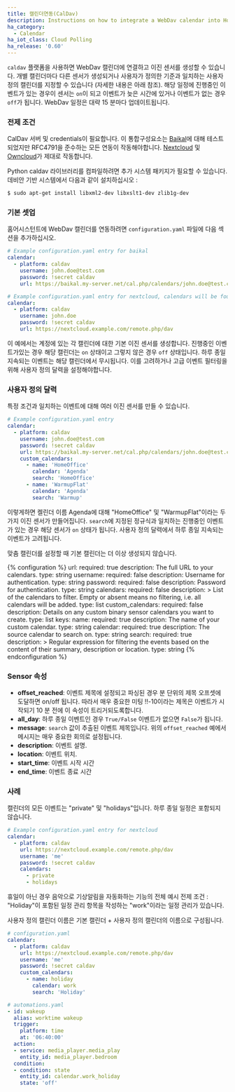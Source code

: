 ```yaml
---
title: 캘린더연동(CalDav)
description: Instructions on how to integrate a WebDav calendar into Home Assistant.
ha_category:
  - Calendar
ha_iot_class: Cloud Polling
ha_release: '0.60'
---
```


`caldav` 플랫폼을 사용하면 WebDav 캘린더에 연결하고 이진 센서를 생성할 수 있습니다. 개별 캘린더마다 다른 센서가 생성되거나 사용자가 정의한 기준과 일치하는 사용자 정의 캘린더를 지정할 수 있습니다 (자세한 내용은 아래 참조). 해당 일정에 진행중인 이벤트가 있는 경우이 센서는 `on`이 되고 이벤트가 늦은 시간에 있거나 이벤트가 없는 경우 `off`가 됩니다.
WebDav 일정은 대략 15 분마다 업데이트됩니다.

### 전제 조건

CalDav 서버 및 credentials이 필요합니다. 이 통합구성요소는 [Baikal](http://sabre.io/baikal/)에 대해 테스트되었지만 RFC4791을 준수하는 모든 연동이 작동해야합니다. [Nextcloud](https://nextcloud.com/) 및 [Owncloud](https://owncloud.org/)가 제대로 작동합니다.

Python caldav 라이브러리를 컴파일하려면 추가 시스템 패키지가 필요할 수 있습니다. 데비안 기반 시스템에서 다음과 같이 설치하십시오 :

```bash
$ sudo apt-get install libxml2-dev libxslt1-dev zlib1g-dev
```

### 기본 셋업

홈어시스턴트에 WebDav 캘린더를 연동하려면 `configuration.yaml` 파일에 다음 섹션을 추가하십시오.

```yaml
# Example configuration.yaml entry for baikal
calendar:
  - platform: caldav
    username: john.doe@test.com
    password: !secret caldav
    url: https://baikal.my-server.net/cal.php/calendars/john.doe@test.com/default
```

```yaml
# Example configuration.yaml entry for nextcloud, calendars will be found automatically
calendar:
  - platform: caldav
    username: john.doe
    password: !secret caldav
    url: https://nextcloud.example.com/remote.php/dav
```

이 예에서는 계정에 있는 각 캘린더에 대한 기본 이진 센서를 생성합니다. 진행중인 이벤트가있는 경우 해당 캘린더는 `on` 상태이고 그렇지 않은 경우 `off` 상태입니다. 하루 종일 지속되는 이벤트는 해당 캘린더에서 무시됩니다.
이를 고려하거나 고급 이벤트 필터링을 위해 사용자 정의 달력을 설정해야합니다.

### 사용자 정의 달력

특정 조건과 일치하는 이벤트에 대해 여러 이진 센서를 만들 수 있습니다.

```yaml
# Example configuration.yaml entry
calendar:
  - platform: caldav
    username: john.doe@test.com
    password: !secret caldav
    url: https://baikal.my-server.net/cal.php/calendars/john.doe@test.com/default
    custom_calendars:
      - name: 'HomeOffice'
        calendar: 'Agenda'
        search: 'HomeOffice'
      - name: 'WarmupFlat'
        calendar: 'Agenda'
        search: 'Warmup'
```

이렇게하면 켈린더 이름 Agenda에 대해 "HomeOffice" 및 "WarmupFlat"이라는 두 가지 이진 센서가 만들어집니다. `search`에 지정된 정규식과 일치하는 진행중인 이벤트가 있는 경우 해당 센서가 `on` 상태가 됩니다. 사용자 정의 달력에서 하루 종일 지속되는 이벤트가 고려됩니다.

맞춤 캘린더를 설정할 때 기본 캘린더는 더 이상 생성되지 않습니다.

{% configuration %}
url:
  required: true
  description: The full URL to your calendars.
  type: string
username:
  required: false
  description: Username for authentication.
  type: string
password:
  required: false
  description: Password for authentication.
  type: string
calendars:
  required: false
  description: >
    List of the calendars to filter.
    Empty or absent means no filtering, i.e. all calendars will be added.
  type: list
custom_calendars:
  required: false
  description: Details on any custom binary sensor calendars you want to create.
  type: list
  keys:
    name:
      required: true
      description: The name of your custom calendar.
      type: string
    calendar:
      required: true
      description: The source calendar to search on.
      type: string
    search:
      required: true
      description: >
        Regular expression for filtering the events based on
        the content of their summary, description or location.
      type: string
{% endconfiguration %}

### Sensor 속성

 - **offset_reached**: 이벤트 제목에 설정되고 파싱된 경우 분 단위의 제목 오프셋에 도달하면 on/off 됩니다. 따라서 매우 중요한 미팅 !!-10이라는 제목은 이벤트가 시작되기 10 분 전에 이 속성이 트리거되도록합니다.
 - **all_day**: 하루 종일 이벤트인 경우 `True/False` 이벤트가 없으면 `False`가 됩니다.
 - **message**: `search` 값이 추출된 이벤트 제목입니다. 위의 `offset_reached` 예에서 메시지는 매우 중요한 회의로 설정됩니다.
 - **description**: 이벤트 설명.
 - **location**: 이벤트 위치.
 - **start_time**: 이벤트 시작 시간
 - **end_time**: 이벤트 종료 시간

### 사례

캘린더의 모든 이벤트는 "private" 및 "holidays"입니다. 하루 종일 일정은 포함되지 않습니다.
```yaml
# Example configuration.yaml entry for nextcloud
calendar:
  - platform: caldav
    url: https://nextcloud.example.com/remote.php/dav
    username: 'me'
    password: !secret caldav
    calendars:
      - private
      - holidays
```

휴일이 아닌 경우 음악으로 기상알림을 자동화하는 기능의 전체 예시
전제 조건 : "Holiday"이 포함된 일정 관리 항목을 작성하는 "work"이라는 일정 관리가 있습니다.

사용자 정의 캘린더 이름은 기본 캘린더 + 사용자 정의 캘린더의 이름으로 구성됩니다.

```yaml
# configuration.yaml
calendar:
  - platform: caldav
    url: https://nextcloud.example.com/remote.php/dav
    username: 'me'
    password: !secret caldav
    custom_calendars:
      - name: holiday
        calendar: work
        search: 'Holiday'

# automations.yaml
- id: wakeup
  alias: worktime wakeup
  trigger:
    platform: time
    at: '06:40:00'
  action:
  - service: media_player.media_play
    entity_id: media_player.bedroom
  condition:
  - condition: state
    entity_id: calendar.work_holiday
    state: 'off'
```
